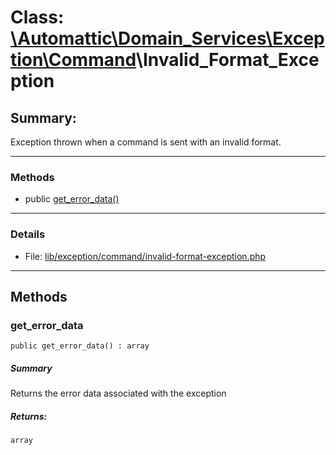 # Class: [\Automattic](../namespaces/automattic.md)[\Domain_Services](../namespaces/automattic-domain-services.md)[\Exception](../namespaces/automattic-domain-services-exception.md)[\Command](../namespaces/automattic-domain-services-exception-command.md)\Invalid_Format_Exception

## Summary:

Exception thrown when a command is sent with an invalid format.


---

### Methods

* public [get_error_data()](#method_get_error_data)

---

### Details

* File: [lib/exception/command/invalid-format-exception.php](../../lib/exception/command/invalid-format-exception.php)

---

## Methods

<a id="method_get_error_data"></a>
### get_error_data

```
public get_error_data() : array
```

##### Summary

Returns the error data associated with the exception

##### Returns:

```
array
```
